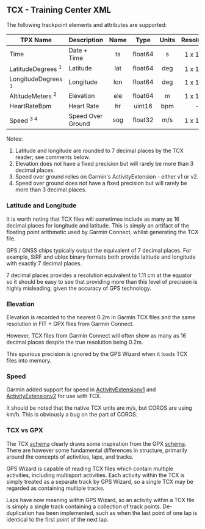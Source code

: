 ## TCX - Training Center XML

The following trackpoint elements and attributes are supported:

| TPX Name                      | Description       | Name |  Type   | Units |     Resolution      |
| ----------------------------- | ----------------- | :--: | :-----: | :---: | :-----------------: |
| Time                          | Date + Time       |  ts  | float64 |   s   | 1 x 10<sup>-3</sup> |
| LatitudeDegrees <sup>1</sup>  | Latitude          | lat  | float64 |  deg  | 1 x 10<sup>-7</sup> |
| LongitudeDegrees <sup>1</sup> | Longitude         | lon  | float64 |  deg  | 1 x 10<sup>-7</sup> |
| AltitudeMeters <sup>2</sup>   | Elevation         | ele  | float64 |   m   | 1 x 10<sup>-3</sup> |
| HeartRateBpm                  | Heart Rate        |  hr  | uint16  |  bpm  |          -          |
| Speed <sup>3 4</sup>          | Speed Over Ground | sog  | float32 |  m/s  | 1 x 10<sup>-3</sup> |

Notes:

1. Latitude and longitude are rounded to 7 decimal places by the TCX reader; see comments below.
2. Elevation does not have a fixed precision but will rarely be more than 3 decimal places.
3. Speed over ground relies on Garmin's ActivityExtension - either v1 or v2.
4. Speed over ground does not have a fixed precision but will rarely be more than 3 decimal places.



### Latitude and Longitude

It is worth noting that TCX files will sometimes include as many as 16 decimal places for longitude and latitude. This is simply an artifact of the floating point arithmetic used by Garmin Connect, whilst generating the TCX file.

GPS / GNSS chips typically output the equivalent of 7 decimal places. For example, SiRF and ublox binary formats both provide latitude and longitude with exactly 7 decimal places.

7 decimal places provides a resolution equivalent to 1.11 cm at the equator so it should be easy to see that providing more than this level of precision is highly misleading, given the accuracy of GPS technology.



### Elevation

Elevation is recorded to the nearest 0.2m in Garmin TCX files and the same resolution in FIT + GPX files from Garmin Connect.

However, TCX files from Garmin Connect will often show as many as 16 decimal places despite the true resolution being 0.2m.

This spurious precision is ignored by the GPS Wizard when it loads TCX files into memory.



### Speed

Garmin added support for speed in [ActivityExtensionv1](https://www8.garmin.com/xmlschemas/ActivityExtensionv1.xsd) and [ActivityExtensionv2](https://www8.garmin.com/xmlschemas/ActivityExtensionv2.xsd) for use with TCX.

It should be noted that the native TCX units are m/s, but COROS are using km/h. This is obviously a bug on the part of COROS.



### TCX vs GPX

The TCX [schema](https://www8.garmin.com/xmlschemas/TrainingCenterDatabasev2.xsd) clearly draws some inspiration from the GPX [schema](https://www.topografix.com/gpx/1/1/gpx.xsd). There are however some fundamental differences in structure, primarily around the concepts of activities, laps, and tracks.

GPS Wizard is capable of reading TCX files which contain multiple activities, including multisport activities. Each activity within the TCX is simply treated as a separate track by GPS Wizard, so a single TCX may be regarded as containing multiple tracks.

Laps have now meaning within GPS Wizard, so an activity within a TCX file is simply a single track containing a collection of track points. De-duplication has been implemented, such as when the last point of one lap is identical to the first point of the next lap.  
